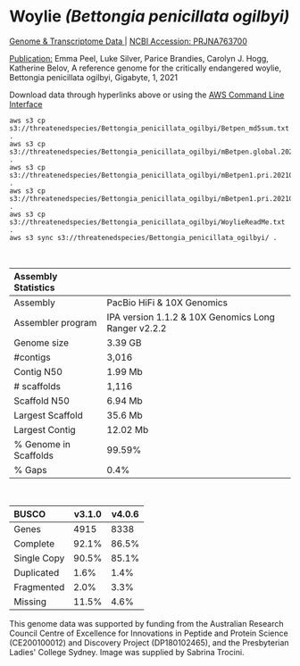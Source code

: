 # **Woylie** *(Bettongia penicillata ogilbyi)* 

[Genome & Transcriptome Data ](https://threatenedspecies.s3.ap-southeast-2.amazonaws.com/index.html) | [NCBI Accession: 	PRJNA763700](https://www.ncbi.nlm.nih.gov/bioproject/763700)

[Publication:](https://doi.org/10.46471/gigabyte.35)  Emma Peel, Luke Silver, Parice Brandies, Carolyn J. Hogg, Katherine Belov, A reference genome for the critically endangered woylie, Bettongia penicillata ogilbyi, Gigabyte, 1, 2021

Download data through hyperlinks above or using the [AWS Command Line Interface](https://docs.aws.amazon.com/cli/latest/userguide/cli-chap-install.html)
  
```
aws s3 cp s3://threatenedspecies/Bettongia_penicillata_ogilbyi/Betpen_md5sum.txt .
aws s3 cp s3://threatenedspecies/Bettongia_penicillata_ogilbyi/mBetpen.global.20210916.fasta.gz .
aws s3 cp s3://threatenedspecies/Bettongia_penicillata_ogilbyi/mBetpen1.pri.20210916.fasta.gz .
aws s3 cp s3://threatenedspecies/Bettongia_penicillata_ogilbyi/mBetpen1.pri.20210916.gff3.gz .
aws s3 cp s3://threatenedspecies/Bettongia_penicillata_ogilbyi/WoylieReadMe.txt .
aws s3 sync s3://threatenedspecies/Bettongia_penicillata_ogilbyi/ .
```

<br>

| Assembly Statistics |  |
|:--- | --- |
| Assembly    | PacBio HiFi & 10X Genomics |
| Assembler program |  IPA version 1.1.2 & 10X Genomics Long Ranger v2.2.2 |
| Genome size | 3.39 GB |
| #contigs | 3,016 |
| Contig N50 | 1.99 Mb |
| # scaffolds | 1,116 |
| Scaffold N50 | 6.94 Mb |
| Largest Scaffold | 35.6 Mb |
| Largest Contig | 12.02 Mb |
| % Genome in Scaffolds | 99.59% |
| % Gaps | 0.4% |

<br>

| **BUSCO** | **v3.1.0** | **v4.0.6** |
|:--- | --- | --- |
| Genes    | 4915 | 8338 |
| Complete    | 92.1% | 86.5% |
| Single Copy |  90.5% |  85.1% |
| Duplicated | 1.6% |  1.4% |
| Fragmented | 2.0% |  3.3% |
| Missing | 11.5%  |  4.6% |

This genome data was supported by funding from the Australian Research Council Centre of Excellence for Innovations in Peptide and Protein Science (CE200100012) and Discovery Project (DP180102465), and the Presbyterian Ladies' College Sydney. Image was supplied by Sabrina Trocini.
